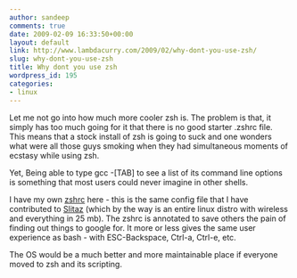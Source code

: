 ```yaml
---
author: sandeep
comments: true
date: 2009-02-09 16:33:50+00:00
layout: default
link: http://www.lambdacurry.com/2009/02/why-dont-you-use-zsh/
slug: why-dont-you-use-zsh
title: Why dont you use zsh
wordpress_id: 195
categories:
- linux
---
```


Let me not go into how much more cooler zsh is. The problem is that, it simply has too much going for it that there is no good starter .zshrc file. This means that a stock install of zsh is going to suck and one wonders what were all those guys smoking when they had simultaneous moments of ecstasy while using zsh.

Yet, Being able to type gcc -[TAB] to see a list of its command line options is something that most users could never imagine in other shells.

I have my own [zshrc](http://www.lambdacurry.com/zshrc/) here - this is the same config file that I have contributed to [Slitaz](http://www.slitaz.org/en/) (which by the way is an entire linux distro with wireless and everything in 25 mb). The zshrc is annotated to save others the pain of finding out things to google for. It more or less gives the same user experience as bash - with ESC-Backspace, Ctrl-a, Ctrl-e, etc.

The OS would be a much better and more maintainable place if everyone moved to zsh and its scripting.
